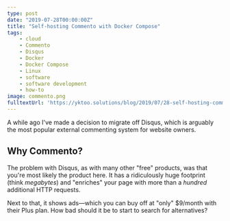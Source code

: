```yaml
---
type: post
date: "2019-07-28T00:00:00Z"
title: "Self-hosting Commento with Docker Compose"
tags:
    - cloud
    - Commento
    - Disqus
    - Docker
    - Docker Compose
    - Linux
    - software
    - software development
    - how-to
image: commento.png
fulltextUrl: 'https://yktoo.solutions/blog/2019/07/28-self-hosting-commento-with-docker-compose/'
---
```


A while ago I've made a decision to migrate off Disqus, which is arguably the most popular external commenting system for website owners.

## Why Commento?

The problem with Disqus, as with many other "free" products, was that you're most likely the product here. It has a ridiculously huge footprint (think *megabytes*) and "enriches" your page with more than a *hundred* additional HTTP requests.

Next to that, it shows ads—which you can buy off at "only" $9/month with their Plus plan. How bad should it be to start to search for alternatives?
